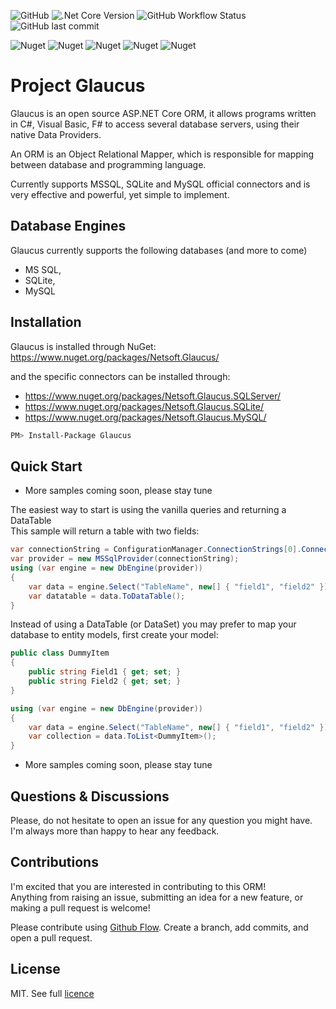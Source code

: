 ![GitHub](https://img.shields.io/github/license/netsoft-ruidias/glaucus)
![.Net Core Version](https://img.shields.io/badge/.NET%20Core-2.2-green)
![GitHub Workflow Status](https://img.shields.io/github/workflow/status/netsoft-ruidias/glaucus/.NET%20Core)
![GitHub last commit](https://img.shields.io/github/last-commit/netsoft-ruidias/glaucus)

![Nuget](https://img.shields.io/nuget/v/Netsoft.Glaucus)
![Nuget](https://img.shields.io/nuget/dt/Netsoft.Glaucus)
![Nuget](https://img.shields.io/nuget/dt/Netsoft.Glaucus.SQLServer?label=SQLServer)
![Nuget](https://img.shields.io/nuget/dt/Netsoft.Glaucus.SQLite?label=SQLite)
![Nuget](https://img.shields.io/nuget/dt/Netsoft.Glaucus.MySQL?label=MySQL)

# Project Glaucus

Glaucus is an open source ASP.NET Core ORM, it allows programs written in C#, Visual Basic, F# to access several database servers, using their native Data Providers.

An ORM is an Object Relational Mapper, which is responsible for mapping between database and programming language.

Currently supports MSSQL, SQLite and MySQL official connectors and is very effective and powerful, yet simple to implement.

## Database Engines
Glaucus currently supports the following databases (and more to come)
- MS SQL,
- SQLite,
- MySQL

## Installation

Glaucus is installed through NuGet: https://www.nuget.org/packages/Netsoft.Glaucus/

and the specific connectors can be installed through:
- https://www.nuget.org/packages/Netsoft.Glaucus.SQLServer/
- https://www.nuget.org/packages/Netsoft.Glaucus.SQLite/
- https://www.nuget.org/packages/Netsoft.Glaucus.MySQL/

```bash
PM> Install-Package Glaucus
```

## Quick Start
- More samples coming soon, please stay tune

The easiest way to start is using the vanilla queries and returning a DataTable   
This sample will return a table with two fields:
```csharp
var connectionString = ConfigurationManager.ConnectionStrings[0].ConnectionString;
var provider = new MSSqlProvider(connectionString);
using (var engine = new DbEngine(provider))
{
    var data = engine.Select("TableName", new[] { "field1", "field2" });
    var datatable = data.ToDataTable();
}
```

Instead of using a DataTable (or DataSet) you may prefer to map your database to entity models, first create your model:

```csharp
public class DummyItem
{
    public string Field1 { get; set; }
    public string Field2 { get; set; }
}
```

```csharp
using (var engine = new DbEngine(provider))
{
    var data = engine.Select("TableName", new[] { "field1", "field2" });
    var collection = data.ToList<DummyItem>();
}
```

- More samples coming soon, please stay tune

## Questions & Discussions
Please, do not hesitate to open an issue for any question you might have. I'm always more than happy to hear any feedback.

## Contributions
I'm excited that you are interested in contributing to this ORM!   
Anything from raising an issue, submitting an idea for a new feature, or making a pull request is welcome!

Please contribute using [Github Flow](https://guides.github.com/introduction/flow/). Create a branch, add commits, and open a pull request.

## License
MIT. See full [licence](https://github.com/netsoft-ruidias/glaucus/blob/master/LICENSE.md)
